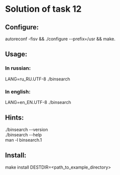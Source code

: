 # Solution of task 12  

## Configure:  
autoreconf -fisv && ./configure --prefix=/usr && make. 

## Usage:  
### In russian:  
LANG=ru_RU.UTF-8 ./binsearch  
### In english:  
LANG=en_EN.UTF-8 ./binsearch

## Hints:  
./binsearch --version  
./binsearch --help  
man -l binsearch.1  


## Install:  
make install DESTDIR=<path_to_example_directory>
